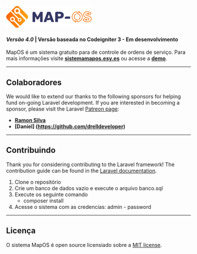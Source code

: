 ![MapOS](https://raw.githubusercontent.com/RamonSilva20/mapos/master/assets/img/logo.png)

#### _Versão 4.0_ | Versão baseada no Codeigniter 3 - **Em desenvolvimento**

MapOS é um sistema gratuito para de controle de ordens de serviço. 
Para mais informações visite __[sistemamapos.esy.es](https://www.sistemamapos.esy.es)__ 
ou acesse a __[demo](https://www.sistemamapos.esy.es/mapos)__.  

___
## Colaboradores

We would like to extend our thanks to the following sponsors for helping fund on-going Laravel development. If you are interested in becoming a sponsor, please visit the Laravel [Patreon page](http://patreon.com/taylorotwell):

- **[Ramon Silva](silva018-mg@yahoo.com.br)**
- **[Daniel] (https://github.com/drelldeveloper)**

___
## Contribuindo

Thank you for considering contributing to the Laravel framework! The contribution guide can be found in the [Laravel documentation](http://laravel.com/docs/contributions).

1. Clone o repositório
2. Crie um banco de dados vazio e execute o arquivo banco.sql
4. Execute os seguinte comando
   * composer install
5. Acesse o sistema com as credencias: admin - password

___
## Licença

O sistema MapOS é open source licensiado sobre a [MIT license](http://opensource.org/licenses/MIT).


